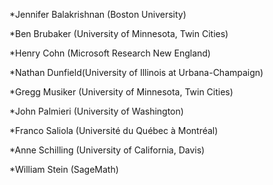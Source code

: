 *Jennifer Balakrishnan	(Boston University)

*Ben Brubaker	(University of Minnesota, Twin Cities)

*Henry Cohn	(Microsoft Research New England)

*Nathan Dunfield(University of Illinois at Urbana-Champaign)

*Gregg Musiker	(University of Minnesota, Twin Cities)

*John Palmieri	(University of Washington)

*Franco Saliola	(Université du Québec à Montréal)

*Anne Schilling	(University of California, Davis)

*William Stein	(SageMath)
